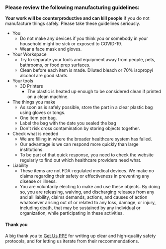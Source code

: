### Please review the following manufacturing guidelines:

**Your work will be counterproductive and can kill people** if you do not manufacture things safely. Please take these guidelines seriously.

- You
  - Do not make any devices if you think you or somebody in your household might be sick or exposed to COVID-19.
  - Wear a face mask and gloves.
- Your Workspace
  - Try to separate your tools and equipment away from people, pets, bathrooms, or food prep surfaces.
  - Clean before each item is made. Diluted bleach or 70% isopropyl alcohol are good starts.
- Your tools
  - 3D Printers
    - The plastic is heated up enough to be considered clean if printed on a clean machine.
- The things you make
  - As soon as is safely possible, store the part in a clear plastic bag using gloves or tongs.
  - One item per bag.
  - Label the bag with the date you sealed the bag
  - Don't risk cross contamination by storing objects together.
- Check what is needed
  - We are filling in where the broader healthcare system has failed. 
  - Our advantage is we can respond more quickly than large institutions.
  - To be part of that quick response, you need to check the website regularly to find out which healthcare providers need what.
- Liability
  - These items are not FDA-regulated medical devices. We make no claims regarding their safety or effectiveness in preventing any disease or illness. 
  - You are voluntarily electing to make and use these objects. By doing so, you are releasing, waiving, and discharging releases from any and all liability, claims demands, actions, and causes of action whatsoever arising out of or related to any loss, damage, or injury, including death, that may be sustained by any individual or organization, while participating in these activities.

#### Thank you
A big thank you to [Get Us PPE](https://getusppe.org/makers/) for writing up clear and high-quality safety protocols, and for letting us iterate from their reccommendations.
